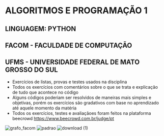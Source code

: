 # ALGORITMOS E PROGRAMAÇÃO 1
## LINGUAGEM: PYTHON
## FACOM - FACULDADE DE COMPUTAÇÃO
## UFMS - UNIVERSIDADE FEDERAL DE MATO GROSSO DO SUL
- Exercícios de listas, provas e testes usados na disciplina
- Todos os exercícios com comentários sobre o que se trata e explicação de tudo que acontece no código
- Alguns códigos poderiam ser resolvidos de maneiras mais simples e objetivas, porém os exercícios são gradativos com base no aprendizado até aquele momento da matéria
- Todos os exercícios, testes e avaliaçãoes foram feitos na plataforma beecrowd https://www.beecrowd.com.br/judge/pt


![grafo_facom](https://user-images.githubusercontent.com/59571917/168417469-4a5f2019-8c28-4afd-aff5-52229793414d.png)
![padrao](https://user-images.githubusercontent.com/59571917/168417470-0f63a058-ced5-481f-b37d-2031e148a3b5.png)
![download (1)](https://user-images.githubusercontent.com/59571917/168418414-13fa2bff-febc-4360-b231-c7784f1def69.jpg)

